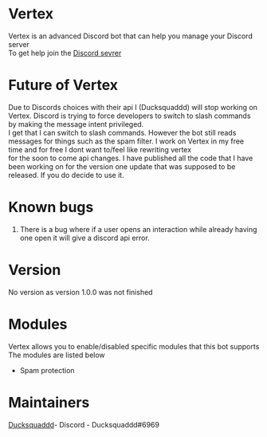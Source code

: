 # Vertex

Vertex is an advanced Discord bot that can help you manage your Discord server<br>
To get help join the [Discord sevrer](https://discord.gg/EcdPApY8Kd)

# Future of Vertex

Due to Discords choices with their api I (Ducksquaddd) will stop working on Vertex. Discord is trying to force developers to switch to slash commands by making the message intent privileged.<br>
I get that I can switch to slash commands. However the bot still reads messages for things such as the spam filter. I work on Vertex in my free time and for free I dont want to/feel like rewriting vertex<br>for the soon to come api changes. I have published all the code that I have been working on for the version one update that was supposed to be released. If you do decide to use it.

# Known bugs

1. There is a bug where if a user opens an interaction while already having one open it will give a discord api error.

# Version

No version as version 1.0.0 was not finished

# Modules

Vertex allows you to enable/disabled specific modules that this bot supports <br>The modules are listed below

- Spam protection

# Maintainers

[Ducksquaddd](https://github.com/Ducksquaddd)- Discord - Ducksquaddd#6969<br>
